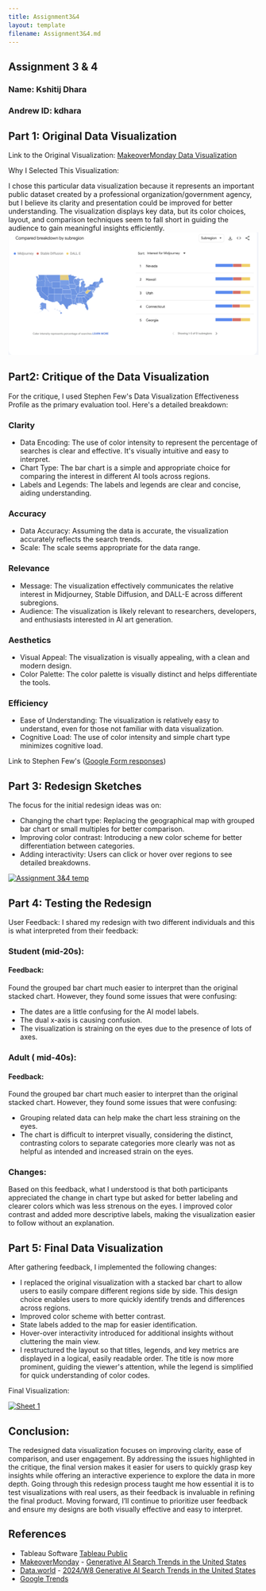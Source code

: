 ```yaml
---
title: Assignment3&4
layout: template
filename: Assignment3&4.md
---
```

## Assignment 3 & 4

### Name: Kshitij Dhara
### Andrew ID: kdhara


## Part 1: Original Data Visualization

Link to the Original Visualization: [MakeoverMonday Data Visualization](https://data.world/makeovermonday/generative-ai-search-trends-in-the-united-states)

Why I Selected This Visualization:

I chose this particular data visualization because it represents an important public dataset created by a professional organization/government agency, but I believe its clarity and presentation could be improved for better understanding. The visualization displays key data, but its color choices, layout, and comparison techniques seem to fall short in guiding the audience to gain meaningful insights efficiently.
![Original Visualization](<dataviz img/AI trends OG chart.png>)

## Part2: Critique of the Data Visualization

For the critique, I used Stephen Few's Data Visualization Effectiveness Profile as the primary evaluation tool. Here's a detailed breakdown:

### Clarity

- Data Encoding: The use of color intensity to represent the percentage of searches is clear and effective. It's visually intuitive and easy to interpret.
- Chart Type: The bar chart is a simple and appropriate choice for comparing the interest in different AI tools across regions.
- Labels and Legends: The labels and legends are clear and concise, aiding understanding.

### Accuracy

- Data Accuracy: Assuming the data is accurate, the visualization accurately reflects the search trends.
- Scale: The scale seems appropriate for the data range.

### Relevance

- Message: The visualization effectively communicates the relative interest in Midjourney, Stable Diffusion, and DALL-E across different subregions.
- Audience: The visualization is likely relevant to researchers, developers, and enthusiasts interested in AI art generation.

### Aesthetics

- Visual Appeal: The visualization is visually appealing, with a clean and modern design.
- Color Palette: The color palette is visually distinct and helps differentiate the tools.

### Efficiency

- Ease of Understanding: The visualization is relatively easy to understand, even for those not familiar with data visualization.
- Cognitive Load: The use of color intensity and simple chart type minimizes cognitive load.

Link to Stephen Few's ([Google Form responses](Assignment3&4GoogleForm.pdf))

## Part 3: Redesign Sketches

The focus for the initial redesign ideas was on:

- Changing the chart type: Replacing the geographical map with grouped bar chart or small multiples for better comparison.
- Improving color contrast: Introducing a new color scheme for better differentiation between categories.
- Adding interactivity: Users can click or hover over regions to see detailed breakdowns.

<div class='tableauPlaceholder' id='viz1726693746021' style='position: relative'><noscript><a href='#'><img
                alt='Assignment 3&amp;4 temp '
                src='https:&#47;&#47;public.tableau.com&#47;static&#47;images&#47;Tw&#47;TwD-Assignment34&#47;Sheet2&#47;1_rss.png'
                style='border: none' /></a></noscript><object class='tableauViz' style='display:none;'>
        <param name='host_url' value='https%3A%2F%2Fpublic.tableau.com%2F' />
        <param name='embed_code_version' value='3' />
        <param name='site_root' value='' />
        <param name='name' value='TwD-Assignment34&#47;Sheet2' />
        <param name='tabs' value='no' />
        <param name='toolbar' value='yes' />
        <param name='static_image'
            value='https:&#47;&#47;public.tableau.com&#47;static&#47;images&#47;Tw&#47;TwD-Assignment34&#47;Sheet2&#47;1.png' />
        <param name='animate_transition' value='yes' />
        <param name='display_static_image' value='yes' />
        <param name='display_spinner' value='yes' />
        <param name='display_overlay' value='yes' />
        <param name='display_count' value='yes' />
        <param name='language' value='en-US' />
        <param name='filter' value='publish=yes' />
    </object></div>
<script type='text/javascript'>
    var divElement = document.getElementById('viz1726693746021');
    var vizElement = divElement.getElementsByTagName('object')[0];
    vizElement.style.width = '100%';
    vizElement.style.height = (divElement.offsetWidth * 0.75) + 'px';
    var scriptElement = document.createElement('script');
    scriptElement.src = 'https://public.tableau.com/javascripts/api/viz_v1.js';
    vizElement.parentNode.insertBefore(scriptElement, vizElement);
</script>


## Part 4: Testing the Redesign

User Feedback:
I shared my redesign with two different individuals and this is what interpreted from their feedback:

### Student (mid-20s):
#### Feedback:
Found the grouped bar chart much easier to interpret than the original stacked chart. However, they found some issues that were confusing:
- The dates are a little confusing for the AI model labels.
- The dual x-axis is causing confusion.
- The visualization is straining on the eyes due to the presence of lots of axes.

### Adult ( mid-40s):
#### Feedback:
Found the grouped bar chart much easier to interpret than the original stacked chart. However, they found some issues that were confusing:
- Grouping related data can help make the chart less straining on the eyes.
- The chart is difficult to interpret visually, considering the distinct, contrasting colors to separate categories more clearly was not as helpful as intended and increased strain on the eyes.

### Changes:
Based on this feedback, what I understood is that both participants appreciated the change in chart type but asked for better labeling and clearer colors which was less strenous on the eyes. I improved color contrast and added more descriptive labels, making the visualization easier to follow without an explanation.

## Part 5: Final Data Visualization

After gathering feedback, I implemented the following changes:

- I replaced the original visualization with a stacked bar chart to allow users to easily compare different regions side by side. This design choice enables users to more quickly identify trends and differences across regions.
- Improved color scheme with better contrast.
- State labels added to the map for easier identification.
- Hover-over interactivity introduced for additional insights without cluttering the main view.
- I restructured the layout so that titles, legends, and key metrics are displayed in a logical, easily readable order. The title is now more prominent, guiding the viewer's attention, while the legend is simplified for quick understanding of color codes.

Final Visualization:
<div class='tableauPlaceholder' id='viz1726693931586' style='position: relative'><noscript><a href='#'><img
                alt='Sheet 1 '
                src='https:&#47;&#47;public.tableau.com&#47;static&#47;images&#47;Tw&#47;TwD-Assignment34&#47;Sheet1&#47;1_rss.png'
                style='border: none' /></a></noscript><object class='tableauViz' style='display:none;'>
        <param name='host_url' value='https%3A%2F%2Fpublic.tableau.com%2F' />
        <param name='embed_code_version' value='3' />
        <param name='site_root' value='' />
        <param name='name' value='TwD-Assignment34&#47;Sheet1' />
        <param name='tabs' value='no' />
        <param name='toolbar' value='yes' />
        <param name='static_image'
            value='https:&#47;&#47;public.tableau.com&#47;static&#47;images&#47;Tw&#47;TwD-Assignment34&#47;Sheet1&#47;1.png' />
        <param name='animate_transition' value='yes' />
        <param name='display_static_image' value='yes' />
        <param name='display_spinner' value='yes' />
        <param name='display_overlay' value='yes' />
        <param name='display_count' value='yes' />
        <param name='language' value='en-US' />
        <param name='filter' value='publish=yes' />
    </object></div>
<script type='text/javascript'>
    var divElement = document.getElementById('viz1726693931586');
    var vizElement = divElement.getElementsByTagName('object')[0];
    vizElement.style.width = '100%';
    vizElement.style.height = (divElement.offsetWidth * 0.75) + 'px';
    var scriptElement = document.createElement('script');
    scriptElement.src = 'https://public.tableau.com/javascripts/api/viz_v1.js';
    vizElement.parentNode.insertBefore(scriptElement, vizElement);
</script>

## Conclusion:
The redesigned data visualization focuses on improving clarity, ease of comparison, and user engagement. By addressing the issues highlighted in the critique, the final version makes it easier for users to quickly grasp key insights while offering an interactive experience to explore the data in more depth. Going through this redesign process taught me how essential it is to test visualizations with real users, as their feedback is invaluable in refining the final product. Moving forward, I’ll continue to prioritize user feedback and ensure my designs are both visually effective and easy to interpret.

## References
- Tableau Software [Tableau Public](https://public.tableau.com)
- [MakeoverMonday](https://makeovermonday.co.uk) - [Generative AI Search Trends in the United States](https://trends.google.com/trends/explore?date=2022-01-01%202024-02-16&geo=US&q=Midjourney,Stable%20Diffusion,DALL%20E&hl=eng)
- [Data.world](https://data.world/makeovermonday/generative-ai-search-trends-in-the-united-states) - [2024/W8 Generative AI Search Trends in the United States](https://data.world/makeovermonday/generative-ai-search-trends-in-the-united-states)
- [Google Trends](https://trends.google.com/trends/explore?date=2022-01-01%202024-02-16&geo=US&q=Midjourney,Stable%20Diffusion,DALL%20E&hl=eng)